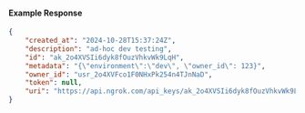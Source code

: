 <!-- Code generated for API Clients. DO NOT EDIT. -->

#### Example Response

```json
{
	"created_at": "2024-10-28T15:37:24Z",
	"description": "ad-hoc dev testing",
	"id": "ak_2o4XVSIi6dyk8fOuzVhkvWk9LqH",
	"metadata": "{\"environment\":\"dev\", \"owner_id\": 123}",
	"owner_id": "usr_2o4XVFco1F0NHxPk254n4TJnNaD",
	"token": null,
	"uri": "https://api.ngrok.com/api_keys/ak_2o4XVSIi6dyk8fOuzVhkvWk9LqH"
}
```
